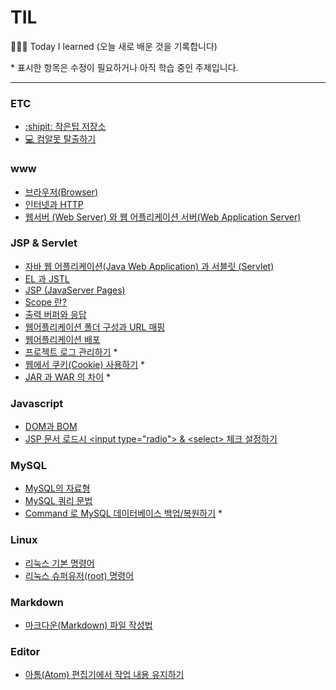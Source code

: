 # TIL
:dizzy::dizzy::dizzy: Today I learned (오늘 새로 배운 것을 기록합니다)

\* 표시한 항목은 수정이 필요하거나 아직 학습 중인 주제입니다.
***
### ETC
 - [:shipit: 작은팁 저장소](https://github.com/estellechoi/TIL/blob/master/ETC/smallTips.md)
 - [&#128187; 컴알못 탈출하기](https://github.com/estellechoi/TIL/blob/master/ETC/ImNotComputerDummy.md)

### www
 - [브라우저(Browser)](https://github.com/estellechoi/TIL/blob/master/www/browser.md)
 - [인터넷과 HTTP](https://github.com/estellechoi/TIL/blob/master/www/http.md)
 - [웹서버 (Web Server) 와 웹 어플리케이션 서버(Web Application Server)](https://github.com/estellechoi/TIL/blob/master/www/was.md)

### JSP & Servlet
 - [자바 웹 어플리케이션(Java Web Application) 과 서블릿 (Servlet)](https://github.com/estellechoi/TIL/blob/master/JSPnServlet/servlet.md)
 - [EL 과 JSTL](https://github.com/estellechoi/TIL/blob/master/JSPnServlet/el.md)
 - [JSP (JavaServer Pages)](https://github.com/estellechoi/TIL/blob/master/JSPnServlet/jsp.md)
 - [Scope 란?](https://github.com/estellechoi/TIL/blob/master/JSPnServlet/scope.md)
 - [출력 버퍼와 응답](https://github.com/estellechoi/TIL/blob/master/JSPnServlet/buffer.md)
 - [웹어플리케이션 폴더 구성과 URL 매핑](https://github.com/estellechoi/TIL/blob/master/JSPnServlet/webapps.md)
 - [웹어플리케이션 배포](https://github.com/estellechoi/TIL/blob/master/JSPnServlet/war.md)
 - [프로젝트 로그 관리하기](https://github.com/estellechoi/TIL/blob/master/JSPnServlet/log.md) *
 - [웹에서 쿠키(Cookie) 사용하기](https://github.com/estellechoi/TIL/blob/master/JSPnServlet/cookie.md) *
 - [JAR 과 WAR 의 차이](https://github.com/estellechoi/TIL/blob/master/JSPnServlet/jar_war.md) *

### Javascript
 - [DOM과 BOM](https://github.com/estellechoi/TIL/blob/master/javascript/dom.md)
 - [JSP 문서 로드시 \<input type\=\"radio\"\> \& \<select\> 체크 설정하기](https://github.com/estellechoi/TIL/blob/master/javascript/check.md)

### MySQL
 - [MySQL의 자료형](https://github.com/estellechoi/TIL/blob/master/mySQL/dataType.md)
 - [MySQL 쿼리 문법](https://github.com/estellechoi/TIL/blob/master/mySQL/query.md)
 - [Command 로 MySQL 데이터베이스 백업/복원하기](https://github.com/estellechoi/TIL/blob/master/mySQL/cmd.md) *

### Linux
 - [리눅스 기본 명령어](https://github.com/estellechoi/TIL/blob/master/Linux/terminal.md)
 - [리눅스 슈퍼유저(root) 명령어](https://github.com/estellechoi/TIL/blob/master/Linux/root.md)

### Markdown
 - [마크다운(Markdown) 파일 작성법](https://github.com/estellechoi/TIL/blob/master/markdown/grammar.md)


### Editor
 - [아톰(Atom) 편집기에서 작업 내용 유지하기](https://github.com/estellechoi/TIL/blob/master/editor/atomprojectmanager.md)
